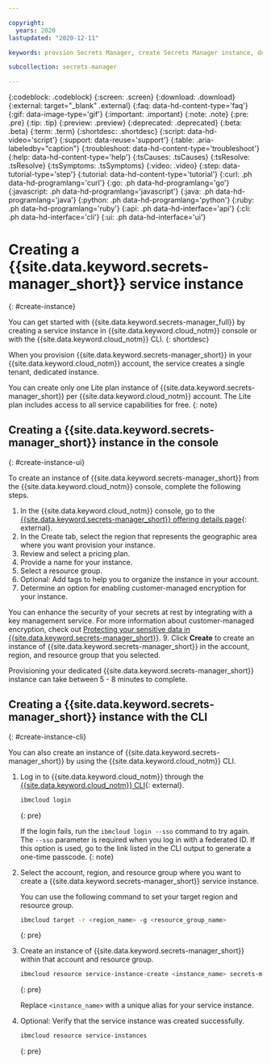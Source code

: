 ```yaml
---

copyright:
  years: 2020
lastupdated: "2020-12-11"

keywords: provsion Secrets Manager, create Secrets Manager instance, dedicated instance, lite plan

subcollection: secrets-manager

---
```


{:codeblock: .codeblock}
{:screen: .screen}
{:download: .download}
{:external: target="_blank" .external}
{:faq: data-hd-content-type='faq'}
{:gif: data-image-type='gif'}
{:important: .important}
{:note: .note}
{:pre: .pre}
{:tip: .tip}
{:preview: .preview}
{:deprecated: .deprecated}
{:beta: .beta}
{:term: .term}
{:shortdesc: .shortdesc}
{:script: data-hd-video='script'}
{:support: data-reuse='support'}
{:table: .aria-labeledby="caption"}
{:troubleshoot: data-hd-content-type='troubleshoot'}
{:help: data-hd-content-type='help'}
{:tsCauses: .tsCauses}
{:tsResolve: .tsResolve}
{:tsSymptoms: .tsSymptoms}
{:video: .video}
{:step: data-tutorial-type='step'}
{:tutorial: data-hd-content-type='tutorial'}
{:curl: .ph data-hd-programlang='curl'}
{:go: .ph data-hd-programlang='go'} 
{:javascript: .ph data-hd-programlang='javascript'}
{:java: .ph data-hd-programlang='java'}
{:python: .ph data-hd-programlang='python'}
{:ruby: .ph data-hd-programlang='ruby'}
{:api: .ph data-hd-interface='api'}
{:cli: .ph data-hd-interface='cli'}
{:ui: .ph data-hd-interface='ui'}

# Creating a {{site.data.keyword.secrets-manager_short}} service instance
{: #create-instance}

You can get started with {{site.data.keyword.secrets-manager_full}} by creating a service instance in {{site.data.keyword.cloud_notm}} console or with the {{site.data.keyword.cloud_notm}} CLI.
{: shortdesc}

When you provision {{site.data.keyword.secrets-manager_short}} in your {{site.data.keyword.cloud_notm}} account, the service creates a single tenant, dedicated instance.

You can create only one Lite plan instance of {{site.data.keyword.secrets-manager_short}} per {{site.data.keyword.cloud_notm}} account. The Lite plan includes access to all service capabilities for free.
{: note}

## Creating a {{site.data.keyword.secrets-manager_short}} instance in the console
{: #create-instance-ui}

To create an instance of {{site.data.keyword.secrets-manager_short}} from the {{site.data.keyword.cloud_notm}} console, complete the following steps.

1. In the {{site.data.keyword.cloud_notm}} console, go to the [{{site.data.keyword.secrets-manager_short}} offering details page](/catalog/services/secrets-manager){: external}.
2. In the Create tab, select the region that represents the geographic area where you want provision your instance.
3. Review and select a pricing plan.
4. Provide a name for your instance.
5. Select a resource group.
6. Optional: Add tags to help you to organize the instance in your account.
7. Determine an option for enabling customer-managed encryption for your instance.

  You can enhance the security of your secrets at rest by integrating with a key management service. For more information about customer-managed encryption, check out [Protecting your sensitive data in {{site.data.keyword.secrets-manager_short}}](/docs/secrets-manager?topic=secrets-manager-mng-data#data-encryption).
9. Click **Create** to create an instance of {{site.data.keyword.secrets-manager_short}} in the account, region, and resource group that you selected.

  Provisioning your dedicated {{site.data.keyword.secrets-manager_short}} instance can take between 5 - 8 minutes to complete. 

## Creating a {{site.data.keyword.secrets-manager_short}} instance with the CLI
{: #create-instance-cli}

You can also create an instance of {{site.data.keyword.secrets-manager_short}} by using the {{site.data.keyword.cloud_notm}} CLI. 

1. Log in to {{site.data.keyword.cloud_notm}} through the [{{site.data.keyword.cloud_notm}} CLI](/docs/cli?topic=cli-install-ibmcloud-cli){: external}.

    ```sh
    ibmcloud login 
    ```
    {: pre}

     If the login fails, run the `ibmcloud login --sso` command to try again. The `--sso` parameter is required when you log in with a federated ID. If this option is used, go to the link listed in the CLI output to generate a one-time passcode.
     {: note}

2. Select the account, region, and resource group where you want to create a {{site.data.keyword.secrets-manager_short}} service instance.

    You can use the following command to set your target region and resource group.

    ```sh
    ibmcloud target -r <region_name> -g <resource_group_name>
    ```
    {: pre}

3. Create an instance of {{site.data.keyword.secrets-manager_short}} within that account and resource group.

    ```sh
    ibmcloud resource service-instance-create <instance_name> secrets-manager lite
    ```
    {: pre}

    Replace `<instance_name>` with a unique alias for your service instance.

4. Optional: Verify that the service instance was created successfully.

    ```sh
    ibmcloud resource service-instances
    ```
    {: pre}

